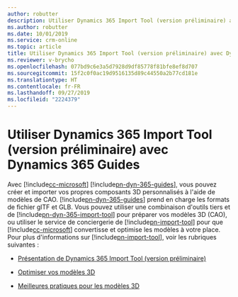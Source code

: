 ```yaml
---
author: robutter
description: Utiliser Dynamics 365 Import Tool (version préliminaire) avec Dynamics 365 Guides
ms.author: robutter
ms.date: 10/01/2019
ms.service: crm-online
ms.topic: article
title: Utiliser Dynamics 365 Import Tool (version préliminaire) avec Dynamics 365 Guides
ms.reviewer: v-brycho
ms.openlocfilehash: 077bd9c6e3a5d7928d9df85778f81bfe8ef8d707
ms.sourcegitcommit: 15f2c0f0ac19d9516135d89c44550a2b77cd181e
ms.translationtype: HT
ms.contentlocale: fr-FR
ms.lasthandoff: 09/27/2019
ms.locfileid: "2224379"
---
```

# <a name="use-dynamics-365-import-tool-preview-with-dynamics-365-guides"></a>Utiliser Dynamics 365 Import Tool (version préliminaire) avec Dynamics 365 Guides

Avec [!include[cc-microsoft](../includes/cc-microsoft.md)] [!include[pn-dyn-365-guides](../includes/pn-dyn-365-guides.md)], vous pouvez créer et importer vos propres composants 3D personnalisés à l'aide de modèles de CAO. [!include[pn-dyn-365-guides](../includes/pn-dyn-365-guides.md)] prend en charge les formats de fichier glTF et GLB. Vous pouvez utiliser une combinaison d'outils tiers et de [!include[pn-dyn-365-import-tool](../includes/pn-dyn-365-import-tool.md)] pour préparer vos modèles 3D (CAO), ou utiliser le service de conciergerie de [!include[pn-import-tool](../includes/pn-import-tool.md)] pour que [!include[cc-microsoft](../includes/cc-microsoft.md)] convertisse et optimise les modèles à votre place. Pour plus d'informations sur [!include[pn-import-tool](../includes/pn-import-tool.md)], voir les rubriques suivantes :

- [Présentation de Dynamics 365 Import Tool (version préliminaire)](https://docs.microsoft.com/dynamics365/mixed-reality/import-tool/index)

- [Optimiser vos modèles 3D](https://docs.microsoft.com/dynamics365/mixed-reality/import-tool/optimize-models)

- [Meilleures pratiques pour les modèles 3D](https://docs.microsoft.com/dynamics365/mixed-reality/import-tool/best-practices)

